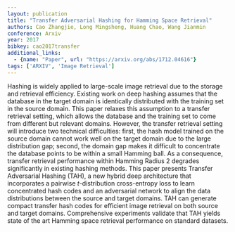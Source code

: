 ```yaml
---
layout: publication
title: "Transfer Adversarial Hashing for Hamming Space Retrieval"
authors: Cao Zhangjie, Long Mingsheng, Huang Chao, Wang Jianmin
conference: Arxiv
year: 2017
bibkey: cao2017transfer
additional_links:
  - {name: "Paper", url: "https://arxiv.org/abs/1712.04616"}
tags: ['ARXIV', 'Image Retrieval']
---
```

Hashing is widely applied to large-scale image retrieval due to the storage and retrieval efficiency. Existing work on deep hashing assumes that the database in the target domain is identically distributed with the training set in the source domain. This paper relaxes this assumption to a transfer retrieval setting, which allows the database and the training set to come from different but relevant domains. However, the transfer retrieval setting will introduce two technical difficulties: first, the hash model trained on the source domain cannot work well on the target domain due to the large distribution gap; second, the domain gap makes it difficult to concentrate the database points to be within a small Hamming ball. As a consequence, transfer retrieval performance within Hamming Radius 2 degrades significantly in existing hashing methods. This paper presents Transfer Adversarial Hashing (TAH), a new hybrid deep architecture that incorporates a pairwise $t$-distribution cross-entropy loss to learn concentrated hash codes and an adversarial network to align the data distributions between the source and target domains. TAH can generate compact transfer hash codes for efficient image retrieval on both source and target domains. Comprehensive experiments validate that TAH yields state of the art Hamming space retrieval performance on standard datasets.